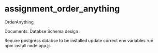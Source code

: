 # assignment_order_anything
OrderAnything


Documents: 
  Databse Schema design : 
  
  
Require postgress databse to be installed
update correct env variables
run 
  npm install
  node app.js
